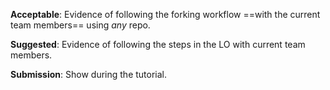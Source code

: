 <panel type="danger" header="`W6.2a` Can explain forking workflow :star:" expanded no-close>
  <include src="../../book/revisionControl/forkingWorkflow/full.md" />
</panel>

<!-- ==================================================================================================== -->

<panel type="warning" header="`W6.2b` Can follow Forking Workflow :star::star:" expanded no-close>
  <include src="../../book/gitAndGithub/forkingWorkflow/full.md" />
  <panel header=":dart: Evidence" expanded>

**Acceptable**: Evidence of following the forking workflow ==with the current team members== using _any_ repo.

**Suggested**: Evidence of following the steps in the LO with current team members.

**Submission**: Show during the tutorial.

  </panel>
</panel>

<!-- ==================================================================================================== -->

<panel type="success" header="`W6.2c` Can explain DRCS vs CRCS :star::star::star::star:" expanded no-close>
  <include src="../../book/revisionControl/drcsVsCrcs/full.md" />
</panel>

<panel type="success" header="`W6.2d` Can explain feature branch flow :star::star::star::star:" expanded no-close>
  <include src="../../book/revisionControl/featureBranchFlow/full.md" />
</panel>

<!-- ==================================================================================================== -->

<panel type="success" header="`W6.2e` Can explain centralized flow :star::star::star::star:" expanded no-close>
  <include src="../../book/revisionControl/centralizedFlow/full.md" />
</panel>
